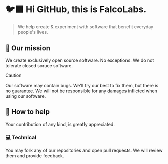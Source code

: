 # 🐦‍⬛ Hi GitHub, this is FalcoLabs.
> We help create & experiment with software that benefit everyday people's lives.

## 🚀 Our mission
We create exclusively open source software. No exceptions. We do not tolerate closed soruce software.  

> [!CAUTION]
> Our software may contain bugs. We'll try our best to fix them, but there is no guarantee. We will not be responsible for any damages inflicted when using our software.

## 🫶 How to help
Your contribution of any kind, is greatly appreciated.  
### 💻 Technical
You may fork any of our repositories and open pull requests. We will review them and provide feedback.